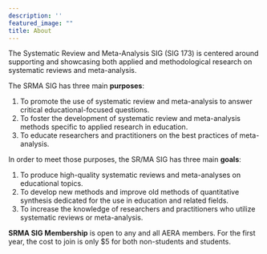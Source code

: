 ```yaml
---
description: ''
featured_image: ""
title: About
---
```


The Systematic Review and Meta-Analysis SIG (SIG 173) is centered around supporting and showcasing both applied and methodological research on systematic reviews and meta-analysis.

The SRMA SIG has three main **purposes**:

1.  To promote the use of systematic review and meta-analysis to answer critical educational-focused questions.
2.  To foster the development of systematic review and meta-analysis methods specific to applied research in education.
3.  To educate researchers and practitioners on the best practices of meta-analysis.

In order to meet those purposes, the SR/MA SIG has three main **goals**:

1.  To produce high-quality systematic reviews and meta-analyses on educational topics.
2.  To develop new methods and improve old methods of quantitative synthesis dedicated for the use in education and related fields.
3.  To increase the knowledge of researchers and practitioners who utilize systematic reviews or meta-analysis.

**SRMA SIG Membership** is open to any and all AERA members. For the first year, the cost to join is only \$5 for both non-students and students. 
